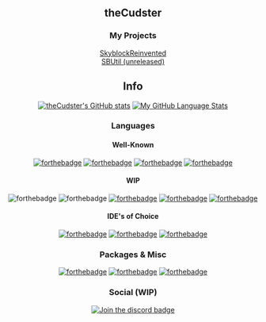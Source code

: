 <div align="center">
  
## theCudster
### My Projects
  
[SkyblockReinvented](https://github.com/theCudster/SkyblockReinvented)<br>
[SBUtil (unreleased)](https://github.com/theCudster) 
  
## Info
[![theCudster's GitHub stats](https://github-readme-stats.vercel.app/api?username=theCudster)](https://github.com/anuraghazra/github-readme-stats)
[![My GitHub Language Stats](https://github-readme-stats.vercel.app/api/top-langs/?username=theCudster)]()
### Languages
#### Well-Known
[![forthebadge](https://img.shields.io/badge/kotlin-7e46fb.svg?&style=for-the-badge&logo=kotlin&logoColor=white)](https://kotlinlang.org)
[![forthebadge](https://img.shields.io/badge/java-e00000.svg?&style=for-the-badge&logo=java&logoColor=white)](https://java.com)
[![forthebadge](https://img.shields.io/badge/python-ffd448.svg?&style=for-the-badge&logo=python&logoColor=black)](https://python.org)
[![forthebadge](https://img.shields.io/badge/latex-%23008080.svg?style=for-the-badge&logo=latex&logoColor=white)](https://www.latex-project.org)
#### WIP
![forthebadge](https://img.shields.io/badge/html-green.svg?&style=for-the-badge&logo=html5&logoColor=white)
![forthebadge](https://img.shields.io/badge/css-magenta.svg?&style=for-the-badge&logo=css3&logoColor=white)
[![forthebadge](https://img.shields.io/badge/javascript-fcdc00.svg?&style=for-the-badge&logo=javascript&logoColor=black)](https://javascript.com)
[![forthebadge](https://img.shields.io/badge/typescript-3178c6.svg?&style=for-the-badge&logo=typescript&logoColor=white)](https://www.typescriptlang.org)
[![forthebadge](https://img.shields.io/badge/node.js-%2343853D.svg?style=for-the-badge&logo=node-dot-js&logoColor=white)](https://nodejs.org)
#### IDE's of Choice
[![forthebadge](https://img.shields.io/badge/IntelliJIDEA-000000.svg?style=for-the-badge&logo=intellij-idea&logoColor=white)](https://www.jetbrains.com/idea/)
[![forthebadge](https://img.shields.io/badge/Atom-%2366595C.svg?style=for-the-badge&logo=atom&logoColor=white)](https://atom.io)
[![forthebadge](https://img.shields.io/badge/pycharm-143?style=for-the-badge&logo=pycharm&logoColor=black&color=black&labelColor=green)](https://www.jetbrains.com/pycharm/)
### Packages & Misc
[![forthebadge](https://img.shields.io/badge/git-%23F05033.svg?style=for-the-badge&logo=git&logoColor=white)](https://git-scm.com)
[![forthebadge](https://img.shields.io/badge/numpy-%23013243.svg?style=for-the-badge&logo=numpy&logoColor=white)](https://numpy.org)
[![forthebadge](https://img.shields.io/badge/Keras-%23D00000.svg?style=for-the-badge&logo=Keras&logoColor=white)](https://keras.io)
### Social (WIP)
  [![Join the discord badge](https://img.shields.io/badge/Join%20my%20Discord-7289da.svg?style=for-the-badge&logo=discord&logoColor=white)](https://discord.gg/xkeYgZrRbN)
</div>
